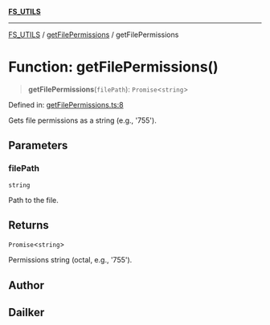 [**FS_UTILS**](../../README.md)

***

[FS_UTILS](../../README.md) / [getFilePermissions](../README.md) / getFilePermissions

# Function: getFilePermissions()

> **getFilePermissions**(`filePath`): `Promise`\<`string`\>

Defined in: [getFilePermissions.ts:8](https://github.com/dailker/everyutil-js/blob/7799f3f003cb23f425be3f1c83c38483e2648188/src/fs/getFilePermissions.ts#L8)

Gets file permissions as a string (e.g., '755').

## Parameters

### filePath

`string`

Path to the file.

## Returns

`Promise`\<`string`\>

Permissions string (octal, e.g., '755').

## Author

## Dailker
